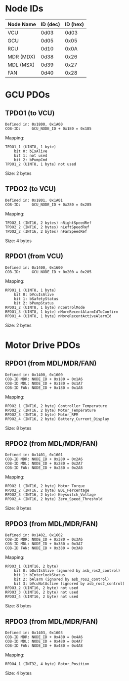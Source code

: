 # Node IDs

| Node Name | ID (dec) | ID (hex) |
|-----------|----------|----------|
| VCU       | 0d03     | 0d03     |
| GCU       | 0d05     | 0x05     |
| RCU       | 0d10     | 0x0A     |
| MDR (MDX) | 0d38     | 0x26     |
| MDL (MSX) | 0d39     | 0x27     |
| FAN       | 0d40     | 0x28     |


# GCU PDOs

## TPDO1 (to VCU)

```
Defined in: 0x1800, 0x1A00
COB-ID:     GCU_NODE_ID + 0x180 = 0x185
```

Mapping:
```
TPDO1_1 (UINT8, 1 byte)
    bit 0: bIsAlive
    bit 1: not used
    bit 2: bPumpCmd
TPDO1_2 (UINT8, 1 byte) not used
```

Size: 2 bytes

## TPDO2 (to VCU)

```
Defined in: 0x1801, 0x1A01
COB-ID:     GCU_NODE_ID + 0x280 = 0x285
```

Mapping:
```
TPDO2_1 (INT16, 2 bytes) nRightSpeedRef
TPDO2_2 (INT16, 2 bytes) nLeftSpeedRef
TPDO2_2 (INT16, 2 bytes) nFanSpeedRef
```

Size: 4 bytes

## RPDO1 (from VCU)

```
Defined in: 0x1400, 0x1600
COB-ID:     GCU_NODE_ID + 0x200 = 0x205
```

Mapping:
```
RPDO1_1 (UINT8, 1 byte)
    bit 0: bVcuIsAlive
    bit 1: bSafetyStatus
    bit 2: bPumpStatus
RPDO1_2 (UINT8, 1 byte) nControlMode
RPDO1_3 (UINT8, 1 byte) nMoreRecentAlarmIdToConfirm
RPDO1_4 (UINT8, 1 byte) nMoreRecentActiveAlarmId
```

Size: 2 bytes

# Motor Drive PDOs

## RPDO1 (from MDL/MDR/FAN)

```
Defined in: 0x1400, 0x1600
COB-ID MDR: NODE_ID + 0x180 = 0x1A6
COB-ID MDL: NODE_ID + 0x180 = 0x1A7
COB-ID FAN: NODE_ID + 0x180 = 0x1A8
```

Mapping:
```
RPDO2_1 (INT16, 2 byte) Controller_Temperature
RPDO2_2 (INT16, 2 byte) Motor_Temperature
RPDO2_3 (INT16, 2 byte) Motor_RPM
RPDO2_4 (INT16, 2 byte) Battery_Current_Display
```

Size: 8 bytes

## RPDO2 (from MDL/MDR/FAN)

```
Defined in: 0x1401, 0x1601
COB-ID MDR: NODE_ID + 0x280 = 0x2A6
COB-ID MDL: NODE_ID + 0x280 = 0x2A7
COB-ID FAN: NODE_ID + 0x280 = 0x2A8
```

Mapping:
```
RPDO2_1 (INT16, 2 byte) Motor_Torque
RPDO2_2 (INT16, 2 byte) BDI_Percentage
RPDO2_3 (INT16, 2 byte) Keyswitch_Voltage
RPDO2_4 (INT16, 2 byte) Zero_Speed_Threshold
```

Size: 8 bytes

## RPDO3 (from MDL/MDR/FAN)

```
Defined in: 0x1402, 0x1602
COB-ID MDR: NODE_ID + 0x380 = 0x3A6
COB-ID MDL: NODE_ID + 0x380 = 0x3A7
COB-ID FAN: NODE_ID + 0x380 = 0x3A8
```

Mapping:
```
RPDO3_1 (UINT16, 2 byte)
    bit 0: bOutIsAlive (ignored by asb_ros2_control)
    bit 1: bInterlockStatus
    bit 2: bAlarm (ignored by asb_ros2_control)
    bit 3: bVcuNotActive (ignored by asb_ros2_control)
RPDO3_2 (UINT16, 2 byte) not used
RPDO3_3 (UINT16, 2 byte) not used
RPDO3_4 (UINT16, 2 byte) not used
```

Size: 8 bytes

## RPDO3 (from MDL/MDR/FAN)

```
Defined in: 0x1403, 0x1603
COB-ID MDR: NODE_ID + 0x480 = 0x4A6
COB-ID MDL: NODE_ID + 0x480 = 0x4A7
COB-ID FAN: NODE_ID + 0x480 = 0x4A8
```

Mapping:
```
RPDO4_1 (INT32, 4 byte) Rotor_Position
```

Size: 4 bytes
